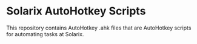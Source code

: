 # Solarix AutoHotkey Scripts
This repository contains AutoHotkey .ahk files that are AutoHotkey scripts for automating tasks at Solarix.